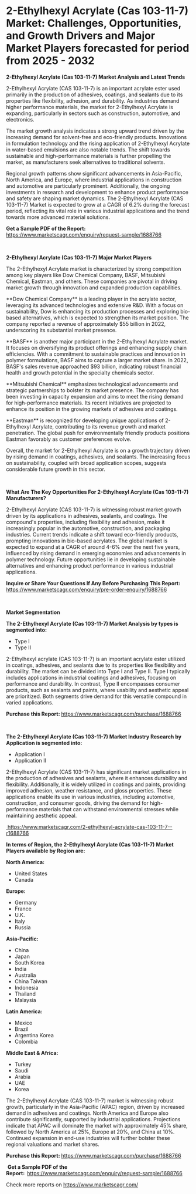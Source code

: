 <p><h1>2-Ethylhexyl Acrylate (Cas 103-11-7) Market: Challenges, Opportunities, and Growth Drivers and Major Market Players forecasted for period from 2025 - 2032</h1></p><p><strong>2-Ethylhexyl Acrylate (Cas 103-11-7) Market Analysis and Latest Trends</strong></p>
<p><p>2-Ethylhexyl Acrylate (CAS 103-11-7) is an important acrylate ester used primarily in the production of adhesives, coatings, and sealants due to its properties like flexibility, adhesion, and durability. As industries demand higher performance materials, the market for 2-Ethylhexyl Acrylate is expanding, particularly in sectors such as construction, automotive, and electronics.</p><p>The market growth analysis indicates a strong upward trend driven by the increasing demand for solvent-free and eco-friendly products. Innovations in formulation technology and the rising application of 2-Ethylhexyl Acrylate in water-based emulsions are also notable trends. The shift towards sustainable and high-performance materials is further propelling the market, as manufacturers seek alternatives to traditional solvents.</p><p>Regional growth patterns show significant advancements in Asia-Pacific, North America, and Europe, where industrial applications in construction and automotive are particularly prominent. Additionally, the ongoing investments in research and development to enhance product performance and safety are shaping market dynamics. The 2-Ethylhexyl Acrylate (CAS 103-11-7) Market is expected to grow at a CAGR of 6.2% during the forecast period, reflecting its vital role in various industrial applications and the trend towards more advanced material solutions.</p></p>
<p><strong>Get a Sample PDF of the Report:&nbsp;</strong> <a href="https://www.marketscagr.com/enquiry/request-sample/1688766?utm_campaign=2939&utm_medium=2&utm_source=Github&utm_content=ia&utm_term=26032025&utm_id=2-ethylhexyl-acrylate-cas-103-11-7">https://www.marketscagr.com/enquiry/request-sample/1688766</a></p>
<p>&nbsp;</p>
<p><strong>2-Ethylhexyl Acrylate (Cas 103-11-7) Major Market Players</strong></p>
<p><p>The 2-Ethylhexyl Acrylate market is characterized by strong competition among key players like Dow Chemical Company, BASF, Mitsubishi Chemical, Eastman, and others. These companies are pivotal in driving market growth through innovation and expanded production capabilities.</p><p>**Dow Chemical Company** is a leading player in the acrylate sector, leveraging its advanced technologies and extensive R&D. With a focus on sustainability, Dow is enhancing its production processes and exploring bio-based alternatives, which is expected to strengthen its market position. The company reported a revenue of approximately $55 billion in 2022, underscoring its substantial market presence.</p><p>**BASF** is another major participant in the 2-Ethylhexyl Acrylate market. It focuses on diversifying its product offerings and enhancing supply chain efficiencies. With a commitment to sustainable practices and innovation in polymer formulations, BASF aims to capture a larger market share. In 2022, BASF's sales revenue approached $93 billion, indicating robust financial health and growth potential in the specialty chemicals sector.</p><p>**Mitsubishi Chemical** emphasizes technological advancements and strategic partnerships to bolster its market presence. The company has been investing in capacity expansion and aims to meet the rising demand for high-performance materials. Its recent initiatives are projected to enhance its position in the growing markets of adhesives and coatings.</p><p>**Eastman** is recognized for developing unique applications of 2-Ethylhexyl Acrylate, contributing to its revenue growth and market penetration. The global push for environmentally friendly products positions Eastman favorably as customer preferences evolve.</p><p>Overall, the market for 2-Ethylhexyl Acrylate is on a growth trajectory driven by rising demand in coatings, adhesives, and sealants. The increasing focus on sustainability, coupled with broad application scopes, suggests considerable future growth in this sector.</p></p>
<p>&nbsp;</p>
<p><strong>What Are The Key Opportunities For 2-Ethylhexyl Acrylate (Cas 103-11-7) Manufacturers?</strong></p>
<p><p>2-Ethylhexyl Acrylate (CAS 103-11-7) is witnessing robust market growth driven by its applications in adhesives, sealants, and coatings. The compound's properties, including flexibility and adhesion, make it increasingly popular in the automotive, construction, and packaging industries. Current trends indicate a shift toward eco-friendly products, prompting innovations in bio-based acrylates. The global market is expected to expand at a CAGR of around 4-6% over the next five years, influenced by rising demand in emerging economies and advancements in polymer technology. Future opportunities lie in developing sustainable alternatives and enhancing product performance in various industrial applications.</p></p>
<p><strong>Inquire or Share Your Questions If Any Before Purchasing This Report:</strong> <a href="https://www.marketscagr.com/enquiry/pre-order-enquiry/1688766?utm_campaign=2939&utm_medium=2&utm_source=Github&utm_content=ia&utm_term=26032025&utm_id=2-ethylhexyl-acrylate-cas-103-11-7">https://www.marketscagr.com/enquiry/pre-order-enquiry/1688766</a></p>
<p>&nbsp;</p>
<p><strong>Market Segmentation</strong></p>
<p><strong>The 2-Ethylhexyl Acrylate (Cas 103-11-7) Market Analysis by types is segmented into:</strong></p>
<p><ul><li>Type I</li><li>Type II</li></ul></p>
<p><p>2-Ethylhexyl acrylate (CAS 103-11-7) is an important acrylate ester utilized in coatings, adhesives, and sealants due to its properties like flexibility and durability. The market can be divided into Type I and Type II. Type I typically includes applications in industrial coatings and adhesives, focusing on performance and durability. In contrast, Type II encompasses consumer products, such as sealants and paints, where usability and aesthetic appeal are prioritized. Both segments drive demand for this versatile compound in varied applications.</p></p>
<p><strong>Purchase this Report:&nbsp;</strong><a href="https://www.marketscagr.com/purchase/1688766?utm_campaign=2939&utm_medium=2&utm_source=Github&utm_content=ia&utm_term=26032025&utm_id=2-ethylhexyl-acrylate-cas-103-11-7">https://www.marketscagr.com/purchase/1688766</a></p>
<p>&nbsp;</p>
<p><strong>The 2-Ethylhexyl Acrylate (Cas 103-11-7) Market Industry Research by Application is segmented into:</strong></p>
<p><ul><li>Application I</li><li>Application II</li></ul></p>
<p><p>2-Ethylhexyl Acrylate (CAS 103-11-7) has significant market applications in the production of adhesives and sealants, where it enhances durability and flexibility. Additionally, it is widely utilized in coatings and paints, providing improved adhesion, weather resistance, and gloss properties. These applications enable its use in various industries, including automotive, construction, and consumer goods, driving the demand for high-performance materials that can withstand environmental stresses while maintaining aesthetic appeal.</p></p>
<p><a href="https://www.marketscagr.com/2-ethylhexyl-acrylate-cas-103-11-7--r1688766?utm_campaign=2939&utm_medium=2&utm_source=Github&utm_content=ia&utm_term=26032025&utm_id=2-ethylhexyl-acrylate-cas-103-11-7">&nbsp;https://www.marketscagr.com/2-ethylhexyl-acrylate-cas-103-11-7--r1688766</a></p>
<p><strong>In terms of Region, the 2-Ethylhexyl Acrylate (Cas 103-11-7) Market Players available by Region are:</strong></p>
<p>
    <p> <strong> North America: </strong>
        <ul>
            <li>United States</li>
            <li>Canada</li>
        </ul>
        </p> 
    <p> <strong> Europe: </strong>
        <ul>
            <li>Germany</li>
            <li>France</li>
            <li>U.K.</li>
            <li>Italy</li>
            <li>Russia</li>
        </ul>
        </p> 
    <p> <strong> Asia-Pacific: </strong>
        <ul>
            <li>China</li>
            <li>Japan</li>
            <li>South Korea</li>
            <li>India</li>
            <li>Australia</li>
            <li>China Taiwan</li>
            <li>Indonesia</li>
            <li>Thailand</li>
            <li>Malaysia</li>
        </ul>
        </p> 
    <p> <strong> Latin America: </strong>
        <ul>
            <li>Mexico</li>
            <li>Brazil</li>
            <li>Argentina Korea</li>
            <li>Colombia</li>
        </ul>
        </p> 
    <p> <strong> Middle East & Africa: </strong>
        <ul>
            <li>Turkey</li>
            <li>Saudi</li>
            <li>Arabia</li>
            <li>UAE</li>
            <li>Korea</li>
        </ul>
    </p>
    </p>
<p><p>The 2-Ethylhexyl Acrylate (CAS 103-11-7) market is witnessing robust growth, particularly in the Asia-Pacific (APAC) region, driven by increased demand in adhesives and coatings. North America and Europe also contribute significantly, supported by industrial applications. Projections indicate that APAC will dominate the market with approximately 45% share, followed by North America at 25%, Europe at 20%, and China at 10%. Continued expansion in end-use industries will further bolster these regional valuations and market shares.</p></p>
<p><strong>Purchase this Report: </strong><a href="https://www.marketscagr.com/purchase/1688766?utm_campaign=2939&utm_medium=2&utm_source=Github&utm_content=ia&utm_term=26032025&utm_id=2-ethylhexyl-acrylate-cas-103-11-7">https://www.marketscagr.com/purchase/1688766</a></p>
<p>&nbsp;<strong>Get a Sample PDF of the Report:&nbsp;&nbsp;</strong><a href="https://www.marketscagr.com/enquiry/request-sample/1688766?utm_campaign=2939&utm_medium=2&utm_source=Github&utm_content=ia&utm_term=26032025&utm_id=2-ethylhexyl-acrylate-cas-103-11-7">https://www.marketscagr.com/enquiry/request-sample/1688766</a></p>
<p><strong></strong></p>
<p>Check more reports on <a href="https://www.marketscagr.com/?utm_campaign=2939&utm_medium=2&utm_source=Github&utm_content=ia&utm_term=26032025&utm_id=2-ethylhexyl-acrylate-cas-103-11-7">https://www.marketscagr.com/</a></p>
